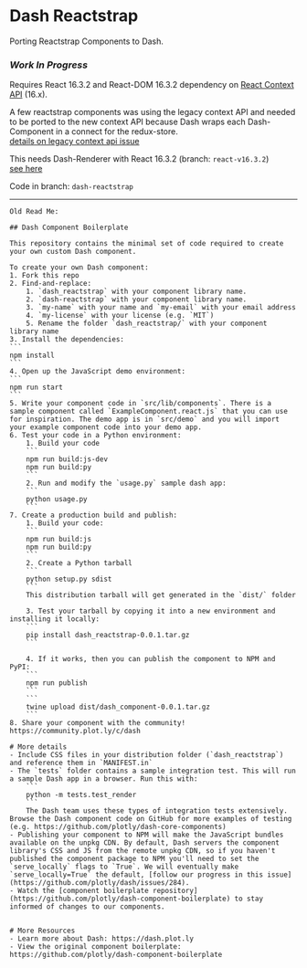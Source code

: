 # Dash Reactstrap

Porting Reactstrap Components to Dash.

### *Work In Progress*

Requires React 16.3.2 and React-DOM 16.3.2 dependency on [React Context API](https://reactjs.org/docs/context.html) (16.x).

A few reactstrap components was using the legacy context API and needed to be ported to the new context API because Dash wraps each Dash-Component in a connect for the redux-store.   
[details on legacy context api issue](https://stackoverflow.com/questions/37123203/context-not-being-passed-through-redux-connect)

This needs Dash-Renderer with React 16.3.2 (branch: `react-v16.3.2`)   
[see here](https://github.com/zer0nop/dash-renderer)

Code in branch: `dash-reactstrap`

---

`Old Read Me:`
~~~
## Dash Component Boilerplate

This repository contains the minimal set of code required to create your own custom Dash component.

To create your own Dash component:
1. Fork this repo
2. Find-and-replace:
    1. `dash_reactstrap` with your component library name.
    2. `dash-reactstrap` with your component library name.
    3. `my-name` with your name and `my-email` with your email address
    4. `my-license` with your license (e.g. `MIT`)
    5. Rename the folder `dash_reactstrap/` with your component library name
3. Install the dependencies:
```
npm install
```
4. Open up the JavaScript demo environment:
```
npm run start
```
5. Write your component code in `src/lib/components`. There is a sample component called `ExampleComponent.react.js` that you can use for inspiration. The demo app is in `src/demo` and you will import your example component code into your demo app.
6. Test your code in a Python environment:
    1. Build your code
    ```
    npm run build:js-dev
    npm run build:py
    ```
    2. Run and modify the `usage.py` sample dash app:
    ```
    python usage.py
    ```
7. Create a production build and publish:
    1. Build your code:
    ```
    npm run build:js
    npm run build:py
    ```
    2. Create a Python tarball
    ```
    python setup.py sdist
    ```
    This distribution tarball will get generated in the `dist/` folder

    3. Test your tarball by copying it into a new environment and installing it locally:
    ```
    pip install dash_reactstrap-0.0.1.tar.gz
    ```

    4. If it works, then you can publish the component to NPM and PyPI:
    ```
    npm run publish
    ```
    ```
    twine upload dist/dash_component-0.0.1.tar.gz
    ```
8. Share your component with the community! https://community.plot.ly/c/dash

# More details
- Include CSS files in your distribution folder (`dash_reactstrap`) and reference them in `MANIFEST.in`
- The `tests` folder contains a sample integration test. This will run a sample Dash app in a browser. Run this with:
    ```
    python -m tests.test_render
    ```
    The Dash team uses these types of integration tests extensively. Browse the Dash component code on GitHub for more examples of testing (e.g. https://github.com/plotly/dash-core-components)
- Publishing your component to NPM will make the JavaScript bundles available on the unpkg CDN. By default, Dash servers the component library's CSS and JS from the remote unpkg CDN, so if you haven't published the component package to NPM you'll need to set the `serve_locally` flags to `True`. We will eventually make `serve_locally=True` the default, [follow our progress in this issue](https://github.com/plotly/dash/issues/284).
- Watch the [component boilerplate repository](https://github.com/plotly/dash-component-boilerplate) to stay informed of changes to our components.


# More Resources
- Learn more about Dash: https://dash.plot.ly
- View the original component boilerplate: https://github.com/plotly/dash-component-boilerplate
